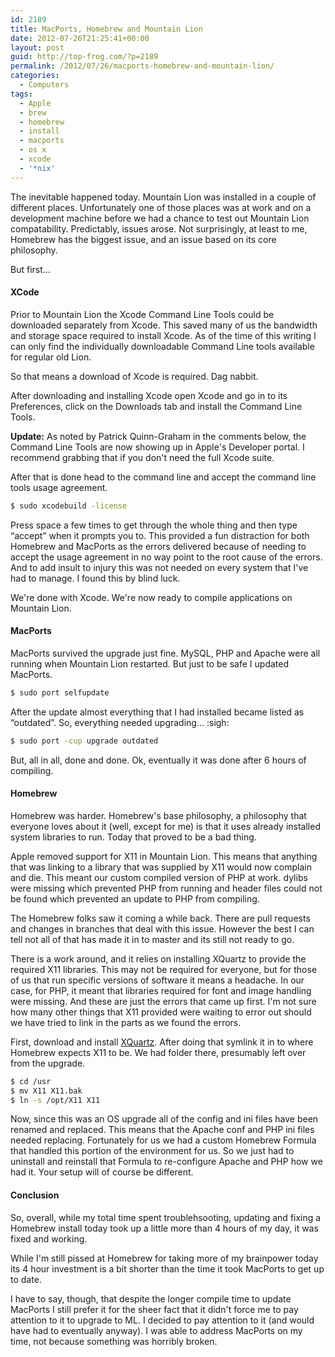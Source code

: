 ```yaml
---
id: 2189
title: MacPorts, Homebrew and Mountain Lion
date: 2012-07-26T21:25:41+00:00
layout: post
guid: http://top-frog.com/?p=2189
permalink: /2012/07/26/macports-homebrew-and-mountain-lion/
categories:
  - Computers
tags:
  - Apple
  - brew
  - homebrew
  - install
  - macports
  - os x
  - xcode
  - '*nix'
---
```

The inevitable happened today. Mountain Lion was installed in a couple of different places. Unfortunately one of those places was at work and on a development machine before we had a chance to test out Mountain Lion compatability. Predictably, issues arose. Not surprisingly, at least to me, Homebrew has the biggest issue, and an issue based on its core philosophy.

But first&hellip;

#### XCode

Prior to Mountain Lion the Xcode Command Line Tools could be downloaded separately from Xcode. This saved many of us the bandwidth and storage space required to install Xcode. As of the time of this writing I can only find the individually downloadable Command Line tools available for regular old Lion.

So that means a download of Xcode is required. Dag nabbit.

After downloading and installing Xcode open Xcode and go in to its Preferences, click on the Downloads tab and install the Command Line Tools.

**Update:** As noted by Patrick Quinn-Graham in the comments below, the Command Line Tools are now showing up in Apple's Developer portal. I recommend grabbing that if you don't need the full Xcode suite.

After that is done head to the command line and accept the command line tools usage agreement.

``` sh
$ sudo xcodebuild -license
```

Press space a few times to get through the whole thing and then type &#8220;accept&#8221; when it prompts you to. This provided a fun distraction for both Homebrew and MacPorts as the errors delivered because of needing to accept the usage agreement in no way point to the root cause of the errors. And to add insult to injury this was not needed on every system that I've had to manage. I found this by blind luck.

We're done with Xcode. We're now ready to compile applications on Mountain Lion.

#### MacPorts

MacPorts survived the upgrade just fine. MySQL, PHP and Apache were all running when Mountain Lion restarted. But just to be safe I updated MacPorts. 

``` sh
$ sudo port selfupdate
```

After the update almost everything that I had installed became listed as &#8220;outdated&#8221;. So, everything needed upgrading&hellip; :sigh:

``` sh
$ sudo port -cup upgrade outdated
```

But, all in all, done and done. Ok, eventually it was done after 6 hours of compiling.

#### Homebrew

Homebrew was harder. Homebrew's base philosophy, a philosophy that everyone loves about it (well, except for me) is that it uses already installed system libraries to run. Today that proved to be a bad thing.

Apple removed support for X11 in Mountain Lion. This means that anything that was linking to a library that was supplied by X11 would now complain and die. This meant our custom compiled version of PHP at work. dylibs were missing which prevented PHP from running and header files could not be found which prevented an update to PHP from compiling.

The Homebrew folks saw it coming a while back. There are pull requests and changes in branches that deal with this issue. However the best I can tell not all of that has made it in to master and its still not ready to go.

There is a work around, and it relies on installing XQuartz to provide the required X11 libraries. This may not be required for everyone, but for those of us that run specific versions of software it means a headache. In our case, for PHP, it meant that libraries required for font and image handling were missing. And these are just the errors that came up first. I'm not sure how many other things that X11 provided were waiting to error out should we have tried to link in the parts as we found the errors.

First, download and install [XQuartz](https://www.xquartz.org/). After doing that symlink it in to where Homebrew expects X11 to be. We had folder there, presumably left over from the upgrade.

``` sh
$ cd /usr
$ mv X11 X11.bak
$ ln -s /opt/X11 X11
```

Now, since this was an OS upgrade all of the config and ini files have been renamed and replaced. This means that the Apache conf and PHP ini files needed replacing. Fortunately for us we had a custom Homebrew Formula that handled this portion of the environment for us. So we just had to uninstall and reinstall that Formula to re-configure Apache and PHP how we had it. Your setup will of course be different.

#### Conclusion

So, overall, while my total time spent troublehsooting, updating and fixing a Homebrew install today took up a little more than 4 hours of my day, it was fixed and working. 

While I'm still pissed at Homebrew for taking more of my brainpower today its 4 hour investment is a bit shorter than the time it took MacPorts to get up to date. 

I have to say, though, that despite the longer compile time to update MacPorts I still prefer it for the sheer fact that it didn't force me to pay attention to it to upgrade to ML. I decided to pay attention to it (and would have had to eventually anyway). I was able to address MacPorts on my time, not because something was horribly broken.